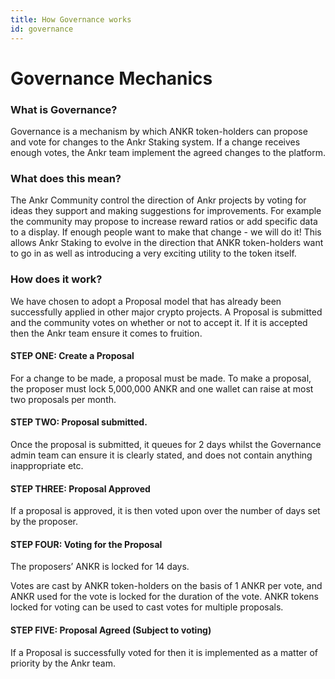 ```yaml
---
title: How Governance works
id: governance
---
```


# Governance Mechanics

### What is Governance?

Governance is a mechanism by which ANKR token-holders can propose and vote for changes to the Ankr Staking system. If a change receives enough votes, the Ankr team implement the agreed changes to the platform.

### What does this mean?

The Ankr Community control the direction of Ankr projects by voting for ideas they support and making suggestions for improvements. For example the community may propose to increase reward ratios or add specific data to a display. If enough people want to make that change  - we will do it! This allows Ankr Staking to evolve in the direction that ANKR token-holders want to go in as well as introducing a very exciting utility to the token itself.

### How does it work?

We have chosen to adopt a Proposal model that has already been successfully applied in other major crypto projects. A Proposal is submitted and the community votes on whether or not to accept it. If it is accepted then the Ankr team ensure it comes to fruition.&#x20;

#### STEP ONE: Create a Proposal

For a change to be made, a proposal must be made. To make a proposal, the proposer must lock 5,000,000 ANKR and one wallet can raise at most two proposals per month.

#### STEP TWO: Proposal submitted.

Once the proposal is submitted, it queues for 2 days whilst the Governance admin team can ensure it is clearly stated, and does not contain anything inappropriate etc.

#### STEP THREE: Proposal Approved

If a proposal is approved, it is then voted upon over the number of days set by the proposer.

#### STEP FOUR: Voting for the Proposal

The proposers’ ANKR is locked for 14 days.&#x20;

Votes are cast by ANKR token-holders on the basis of 1 ANKR per vote, and ANKR used for the vote is locked for the duration of the vote. ANKR tokens locked for voting can be used to cast votes for multiple proposals.

#### STEP FIVE: Proposal Agreed (Subject to voting)

If a Proposal is successfully voted for then it is implemented as a matter of priority by the Ankr team.